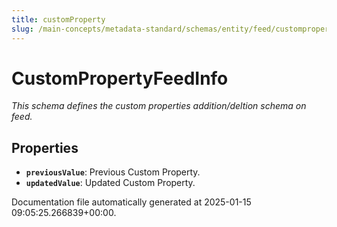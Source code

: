 ```yaml
---
title: customProperty
slug: /main-concepts/metadata-standard/schemas/entity/feed/customproperty
---
```


# CustomPropertyFeedInfo

*This schema defines the custom properties addition/deltion schema on feed.*

## Properties

- **`previousValue`**: Previous Custom Property.
- **`updatedValue`**: Updated Custom Property.


Documentation file automatically generated at 2025-01-15 09:05:25.266839+00:00.

